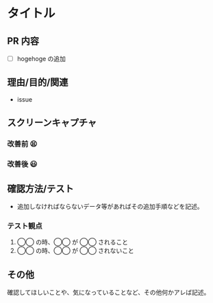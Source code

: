 # タイトル

## PR 内容

<!-- ※簡潔に PR の内容をまとめる。 -->

- [ ] hogehoge の追加

## 理由/目的/関連

<!-- ※ PRの理由や目的を書く。 -->

- issue

## スクリーンキャプチャ

### 改善前 😫

<!-- キャプチャを添付 -->

### 改善後 😃

<!-- キャプチャを添付 -->

## 確認方法/テスト

- 追加しなければならないデータ等があればその追加手順などを記述。

### テスト観点

1. ◯◯ の時、◯◯ が ◯◯ されること
2. ◯◯ の時、◯◯ が ◯◯ されないこと

## その他

確認してほしいことや、気になっていることなど、その他何かアレば記述。
